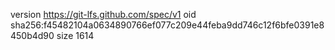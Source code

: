 version https://git-lfs.github.com/spec/v1
oid sha256:f45482104a0634890766ef077c209e44feba9dd746c12f6bfe0391e8450b4d90
size 1614
